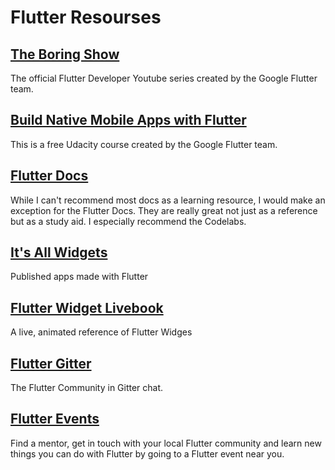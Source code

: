 # Flutter Resourses

## [The Boring Show](https://www.youtube.com/watch?v=yr8F2S3Amas&list=PLOU2XLYxmsIK0r_D-zWcmJ1plIcDNnRkK&index=1)
The official Flutter Developer Youtube series created by the Google Flutter team.
## [Build Native Mobile Apps with Flutter](https://www.udacity.com/course/build-native-mobile-apps-with-flutter--ud905)
This is a free Udacity course created by the Google Flutter team.
## [Flutter Docs](https://flutter.dev/docs/codelabs)
While I can't recommend most docs as a learning resource, I would make an exception for the Flutter Docs. They are really great not just as a reference but as a study aid. I especially recommend the Codelabs.
## [It's All Widgets](https://itsallwidgets.com/)
Published apps made with Flutter
## [Flutter Widget Livebook](https://flutter-widget.live/basics/introduction)
A live, animated reference of Flutter Widges
## [Flutter Gitter](https://gitter.im/flutter/flutter)
The Flutter Community in Gitter chat.
## [Flutter Events](https://flutterevents.com/) 
Find a mentor, get in touch with your local Flutter community and learn new things you can do with Flutter by going to a Flutter event near you.
